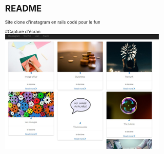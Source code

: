 # README

Site clone d'instagram en rails codé pour le fun

#Capture d'écran
![Capture](Capture.JPG)
